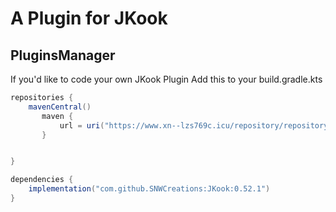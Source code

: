 # A Plugin for JKook
## PluginsManager



If you'd like to code your own JKook Plugin
Add this to your build.gradle.kts

```java
repositories {
    mavenCentral()
       maven {
           url = uri("https://www.xn--lzs769c.icu/repository/repository/")
       }


}

dependencies {
    implementation("com.github.SNWCreations:JKook:0.52.1")
}
```

